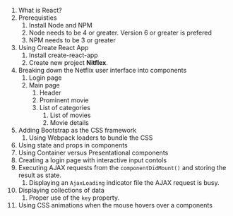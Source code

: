 1. What is React?
1. Prerequisties
    1. Install Node and NPM
    1. Node needs to be 4 or greater. Version 6 or greater is prefered 
    1. NPM needs to be 3 or greater
1. Using Create React App
    1. Install create-react-app
    1. Create new project **Nitflex**.
1. Breaking down the Netflix user interface into components
    1. Login page
    1. Main page
        1. Header
        1. Prominent movie
        1. List of categories
            1. List of movies
            1. Movie details
1. Adding Bootstrap as the CSS framework
    1. Using Webpack loaders to bundle the CSS 
1. Using state and props in components
1. Using Container versus Presentational components 
1. Creating a login page with interactive input contols
1. Executing AJAX requests from the `componentDidMount()` and storing the result as state.
    1. Displaying an `AjaxLoading` indicator file the AJAX request is busy.
1. Displaying collections of data
    1. Proper use of the `key` property.
1. Using CSS animations when the mouse hovers over a components


